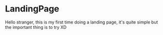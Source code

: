 # LandingPage
Hello stranger, this is my first time doing a landing page, it's quite simple but the important thing is to try XD
